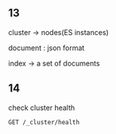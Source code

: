## 13
cluster -> nodes(ES instances)

document : json format

index -> a set of documents

## 14
check cluster health
```elasticsearch
GET /_cluster/health
```
